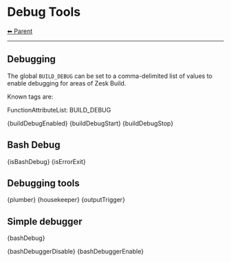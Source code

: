 # Debug Tools

<!-- TEMPLATE header 2 -->
[⬅ Parent ](../index.md)
<hr />

## Debugging

The global `BUILD_DEBUG` can be set to a comma-delimited list of values to enable debugging for areas of Zesk Build.

Known tags are:

FunctionAttributeList: BUILD_DEBUG

{buildDebugEnabled}
{buildDebugStart}
{buildDebugStop}

## Bash Debug

{isBashDebug}
{isErrorExit}

## Debugging tools

{plumber}
{housekeeper}
{outputTrigger}

## Simple debugger

{bashDebug}

{bashDebuggerDisable}
{bashDebuggerEnable}
